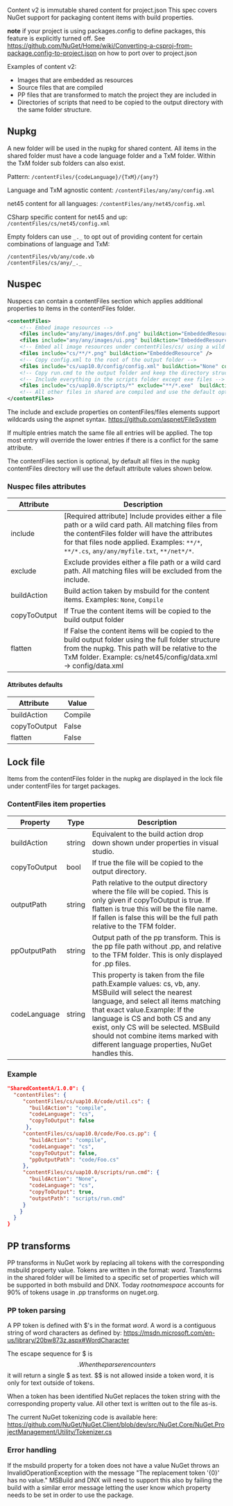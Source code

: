 Content v2 is immutable shared content for project.json
This spec covers NuGet support for packaging content items with build properties.

**note** if your project is using packages.config to define packages, this feature is explicitly turned off. See https://github.com/NuGet/Home/wiki/Converting-a-csproj-from-package.config-to-project.json on how to port over to project.json 

Examples of content v2:
* Images that are embedded as resources
* Source files that are compiled
* PP files that are transformed to match the project they are included in
* Directories of scripts that need to be copied to the output directory with the same folder structure.

## Nupkg
A new folder will be used in the nupkg for shared content. All items in the shared folder must have a code language folder and a TxM folder.  Within the TxM folder sub folders can also exist.

Pattern:
``/contentFiles/{codeLanguage}/{TxM}/{any?}``

Language and TxM agnostic content:
``/contentFiles/any/any/config.xml``

net45 content for all languages:
``/contentFiles/any/net45/config.xml``

CSharp specific content for net45 and up:
``/contentFiles/cs/net45/config.xml``

Empty folders can use ``_._`` to opt out of providing content for certain combinations of language and TxM:
```
/contentFiles/vb/any/code.vb
/contentFiles/cs/any/_._
```

## Nuspec
Nuspecs can contain a contentFiles section which applies additional properties to items in the contentFiles folder.

```xml
<contentFiles>
    <!-- Embed image resources -->
    <files include="any/any/images/dnf.png" buildAction="EmbeddedResource" />
    <files include="any/any/images/ui.png" buildAction="EmbeddedResource" />
    <!-- Embed all image resources under contentFiles/cs/ using a wild card -->
    <files include="cs/**/*.png" buildAction="EmbeddedResource" />
    <!-- Copy config.xml to the root of the output folder -->
    <files include="cs/uap10.0/config/config.xml" buildAction="None" copyToOutput="true" flatten="true" />
    <!-- Copy run.cmd to the output folder and keep the directory structure -->
    <!-- Include everything in the scripts folder except exe files -->
    <files include="cs/uap10.0/scripts/*" exclude="**/*.exe"  buildAction="None" copyToOutput="true" />
    <!-- All other files in shared are compiled and use the default options -->
</contentFiles>
```

The include and exclude properties on contentFiles/files elements support wildcards using the aspnet syntax.
https://github.com/aspnet/FileSystem

If multiple entries match the same file all entries will be applied. The top most entry will override the lower entries if there is a conflict for the same attribute.

The contentFiles section is optional, by default all files in the nupkg contentFiles directory will use the default attribute values shown below.

### Nuspec files attributes
|Attribute|Description|
|-------------|----------------------------------------------------|
|include|[Required attribute] Include provides either a file path or a wild card path. All matching files from the contentFiles folder will have the attributes for that files node applied. Examples: ``**/*``, ``**/*.cs``, ``any/any/myfile.txt``, ``**/net*/*``.|
|exclude|Exclude provides either a file path or a wild card path. All matching files will be excluded from the include.|
|buildAction|Build action taken by msbuild for the content items. Examples: ``None``, ``Compile``|
|copyToOutput|If True the content items will be copied to the build output folder|
|flatten|If False the content items will be copied to the build output folder using the full folder structure from the nupkg. This path will be relative to the TxM folder. Example: cs/net45/config/data.xml -> config/data.xml|

#### Attributes defaults
|Attribute|Value|
|-------------|----------------------------------------------------|
|buildAction|Compile|
|copyToOutput|False|
|flatten|False|

## Lock file
Items from the contentFiles folder in the nupkg are displayed in the lock file under contentFiles for target packages. 
### ContentFiles item properties

|Property|Type|Description|
|-------------|------|----------------------------------------------------|
|buildAction|string|Equivalent to the build action drop down shown under properties in visual studio.|
|copyToOutput|bool|If true the file will be copied to the output directory.|
|outputPath|string|Path relative to the output directory where the file will be copied. This is only given if copyToOutput is true. If flatten is true this will be the file name. If fallen is false this will be the full path relative to the TFM folder.|
|ppOutputPath|string|Output path of the pp transform. This is the pp file path without .pp, and relative to the TFM folder. This is only displayed for .pp files.|
|codeLanguage|string|This property is taken from the file path.Example values: cs, vb, any. MSBuild will select the nearest language, and select all items matching that exact value.Example: If the language is CS and both CS and any exist, only CS will be selected. MSBuild should not combine items marked with different language properties, NuGet handles this.|

### Example
```json
"SharedContentA/1.0.0": {
  "contentFiles": {
     "contentFiles/cs/uap10.0/code/util.cs": {
       "buildAction": "compile",
       "codeLanguage": "cs",
       "copyToOutput": false
      },
     "contentFiles/cs/uap10.0/code/Foo.cs.pp": {
       "buildAction": "compile",
       "codeLanguage": "cs",
       "copyToOutput": false,
       "ppOutputPath": "code/Foo.cs"
     },
     "contentFiles/cs/uap10.0/scripts/run.cmd": {
       "buildAction": "None",
       "codeLanguage": "cs",
       "copyToOutput": true,
       "outputPath": "scripts/run.cmd"
     }
    }
  }
}
```

## PP transforms
PP transforms in NuGet work by replacing all tokens with the corresponding msbuild property value. Tokens are written in the format: $word$. Transforms in the shared folder will be limited to a specific set of properties which will be supported in both msbuild and DNX. Today $rootnamespace$ accounts for 90% of tokens usage in .pp transforms on nuget.org.

### PP token parsing
A PP token is defined with $'s in the format $word$. A word is a contiguous string of word characters as defined by: https://msdn.microsoft.com/en-us/library/20bw873z.aspx#WordCharacter

The escape sequence for $ is $$. When the parser encounters $$ it will return a single $ as text. $$ is not allowed inside a token word, it is only for text outside of tokens.

When a token has been identified NuGet replaces the token string with the corresponding property value. All other text is written out to the file as-is.

The current NuGet tokenizing code is available here:
https://github.com/NuGet/NuGet.Client/blob/dev/src/NuGet.Core/NuGet.ProjectManagement/Utility/Tokenizer.cs

### Error handling
If the msbuild property for a token does not have a value NuGet throws an InvalidOperationException with the message "The replacement token '{0}' has no value." MSBuild and DNX will need to support this also by failing the build with a similar error message letting the user know which property needs to be set in order to use the package.